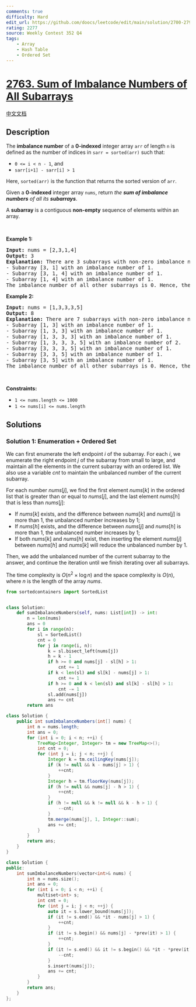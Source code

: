 ```yaml
---
comments: true
difficulty: Hard
edit_url: https://github.com/doocs/leetcode/edit/main/solution/2700-2799/2763.Sum%20of%20Imbalance%20Numbers%20of%20All%20Subarrays/README_EN.md
rating: 2277
source: Weekly Contest 352 Q4
tags:
    - Array
    - Hash Table
    - Ordered Set
---
```


<!-- problem:start -->

# [2763. Sum of Imbalance Numbers of All Subarrays](https://leetcode.com/problems/sum-of-imbalance-numbers-of-all-subarrays)

[中文文档](/solution/2700-2799/2763.Sum%20of%20Imbalance%20Numbers%20of%20All%20Subarrays/README.md)

## Description

<p>The <strong>imbalance number</strong> of a <strong>0-indexed</strong> integer array <code>arr</code> of length <code>n</code> is defined as the number of indices in <code>sarr = sorted(arr)</code> such that:</p>

<ul>
	<li><code>0 &lt;= i &lt; n - 1</code>, and</li>
	<li><code>sarr[i+1] - sarr[i] &gt; 1</code></li>
</ul>

<p>Here, <code>sorted(arr)</code> is the function that returns the sorted version of <code>arr</code>.</p>

<p>Given a <strong>0-indexed</strong> integer array <code>nums</code>, return <em>the <strong>sum of imbalance numbers</strong> of all its <strong>subarrays</strong></em>.</p>

<p>A <strong>subarray</strong> is a contiguous <strong>non-empty</strong> sequence of elements within an array.</p>

<p>&nbsp;</p>
<p><strong class="example">Example 1:</strong></p>

<pre>
<strong>Input:</strong> nums = [2,3,1,4]
<strong>Output:</strong> 3
<strong>Explanation:</strong> There are 3 subarrays with non-zero<strong> </strong>imbalance numbers:
- Subarray [3, 1] with an imbalance number of 1.
- Subarray [3, 1, 4] with an imbalance number of 1.
- Subarray [1, 4] with an imbalance number of 1.
The imbalance number of all other subarrays is 0. Hence, the sum of imbalance numbers of all the subarrays of nums is 3. 
</pre>

<p><strong class="example">Example 2:</strong></p>

<pre>
<strong>Input:</strong> nums = [1,3,3,3,5]
<strong>Output:</strong> 8
<strong>Explanation:</strong> There are 7 subarrays with non-zero imbalance numbers:
- Subarray [1, 3] with an imbalance number of 1.
- Subarray [1, 3, 3] with an imbalance number of 1.
- Subarray [1, 3, 3, 3] with an imbalance number of 1.
- Subarray [1, 3, 3, 3, 5] with an imbalance number of 2. 
- Subarray [3, 3, 3, 5] with an imbalance number of 1. 
- Subarray [3, 3, 5] with an imbalance number of 1.
- Subarray [3, 5] with an imbalance number of 1.
The imbalance number of all other subarrays is 0. Hence, the sum of imbalance numbers of all the subarrays of nums is 8. </pre>

<p>&nbsp;</p>
<p><strong>Constraints:</strong></p>

<ul>
	<li><code>1 &lt;= nums.length &lt;= 1000</code></li>
	<li><code>1 &lt;= nums[i] &lt;= nums.length</code></li>
</ul>

## Solutions

<!-- solution:start -->

### Solution 1: Enumeration + Ordered Set

We can first enumerate the left endpoint $i$ of the subarray. For each $i$, we enumerate the right endpoint $j$ of the subarray from small to large, and maintain all the elements in the current subarray with an ordered list. We also use a variable $cnt$ to maintain the unbalanced number of the current subarray.

For each number $nums[j]$, we find the first element $nums[k]$ in the ordered list that is greater than or equal to $nums[j]$, and the last element $nums[h]$ that is less than $nums[j]$:

-   If $nums[k]$ exists, and the difference between $nums[k]$ and $nums[j]$ is more than $1$, the unbalanced number increases by $1$;
-   If $nums[h]$ exists, and the difference between $nums[j]$ and $nums[h]$ is more than $1$, the unbalanced number increases by $1$;
-   If both $nums[k]$ and $nums[h]$ exist, then inserting the element $nums[j]$ between $nums[h]$ and $nums[k]$ will reduce the unbalanced number by $1$.

Then, we add the unbalanced number of the current subarray to the answer, and continue the iteration until we finish iterating over all subarrays.

The time complexity is $O(n^2 \times \log n)$ and the space complexity is $O(n)$, where $n$ is the length of the array $nums$.

<!-- tabs:start -->

```python
from sortedcontainers import SortedList


class Solution:
    def sumImbalanceNumbers(self, nums: List[int]) -> int:
        n = len(nums)
        ans = 0
        for i in range(n):
            sl = SortedList()
            cnt = 0
            for j in range(i, n):
                k = sl.bisect_left(nums[j])
                h = k - 1
                if h >= 0 and nums[j] - sl[h] > 1:
                    cnt += 1
                if k < len(sl) and sl[k] - nums[j] > 1:
                    cnt += 1
                if h >= 0 and k < len(sl) and sl[k] - sl[h] > 1:
                    cnt -= 1
                sl.add(nums[j])
                ans += cnt
        return ans
```

```java
class Solution {
    public int sumImbalanceNumbers(int[] nums) {
        int n = nums.length;
        int ans = 0;
        for (int i = 0; i < n; ++i) {
            TreeMap<Integer, Integer> tm = new TreeMap<>();
            int cnt = 0;
            for (int j = i; j < n; ++j) {
                Integer k = tm.ceilingKey(nums[j]);
                if (k != null && k - nums[j] > 1) {
                    ++cnt;
                }
                Integer h = tm.floorKey(nums[j]);
                if (h != null && nums[j] - h > 1) {
                    ++cnt;
                }
                if (h != null && k != null && k - h > 1) {
                    --cnt;
                }
                tm.merge(nums[j], 1, Integer::sum);
                ans += cnt;
            }
        }
        return ans;
    }
}
```

```cpp
class Solution {
public:
    int sumImbalanceNumbers(vector<int>& nums) {
        int n = nums.size();
        int ans = 0;
        for (int i = 0; i < n; ++i) {
            multiset<int> s;
            int cnt = 0;
            for (int j = i; j < n; ++j) {
                auto it = s.lower_bound(nums[j]);
                if (it != s.end() && *it - nums[j] > 1) {
                    ++cnt;
                }
                if (it != s.begin() && nums[j] - *prev(it) > 1) {
                    ++cnt;
                }
                if (it != s.end() && it != s.begin() && *it - *prev(it) > 1) {
                    --cnt;
                }
                s.insert(nums[j]);
                ans += cnt;
            }
        }
        return ans;
    }
};
```

<!-- tabs:end -->

<!-- solution:end -->

<!-- problem:end -->
